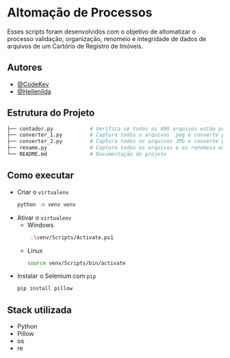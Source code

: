 
# Altomação de Processos
Esses scripts foram desenvolvidos com o objetivo de altomatizar o processo validação, organização, renomeio e integridade de dados de arquivos de um Cartório de Registro de Imóveis.
## Autores 
- [@CodeKey](https://www.github.com/ccodekey)
- [@Hellenilda](https://www.github.com/hellenilda)
## Estrutura do Projeto

```bash
├── contador.py            # Verifica se todos os 400 arquivos estão presentes e validos na pasta
├── converter_1.py         # Captura todos o arquivos ´peg e converte para JPG
├── converter_2.py         # Captura todos os arquivos JPG e converte para TIFF
├── rename.py              # Captura todos os arquivos e os renomeia em ordem crescente
└── README.md              # Documentação do projeto 
```

## Como executar

- Criar o `virtualenv`
  ```bash
  python -m venv venv
  ```
- Ativar o `virtualenv`
  - Windows
     ```bash
      .\venv/Scripts/Activate.ps1
      ```
  - Linux
    ```bash
    source venv/Scripts/bin/activate
    ```
- Instalar o Selenium com `pip`
  ```bash
  pip install pillow
  ```
## Stack utilizada
- Python
- Pillow
- os
- re
